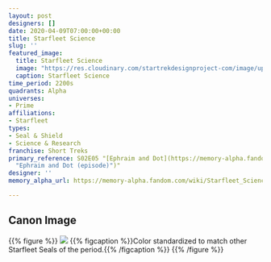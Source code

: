 ```yaml
---
layout: post
designers: []
date: 2020-04-09T07:00:00+00:00
title: Starfleet Science
slug: ''
featured_image:
  title: Starfleet Science
  image: "https://res.cloudinary.com/startrekdesignproject-com/image/upload/v1586461075/StarfleetScience.png"
  caption: Starfleet Science
time_period: 2200s
quadrants: Alpha
universes:
- Prime
affiliations:
- Starfleet
types:
- Seal & Shield
- Science & Research
franchise: Short Treks
primary_reference: S02E05 "[Ephraim and Dot](https://memory-alpha.fandom.com/wiki/Ephraim_and_Dot_(episode)
  "Ephraim and Dot (episode)")"
designer: ''
memory_alpha_url: https://memory-alpha.fandom.com/wiki/Starfleet_Science

---
```

## Canon Image

{{% figure %}}
![](https://res.cloudinary.com/startrekdesignproject-com/image/upload/v1586461075/StarfleetScience2250s_ShortTreks2x4.jpg) {{% figcaption %}}Color standardized to match other Starfleet Seals of the period.{{% /figcaption %}} {{% /figure %}}